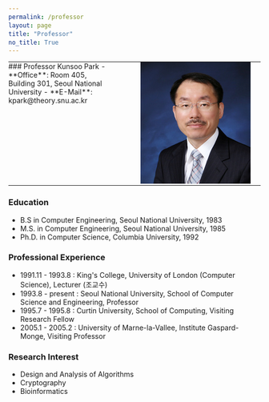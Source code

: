```yaml
---
permalink: /professor
layout: page
title: "Professor"
no_title: True
---
```


<style>
td.right-image {
    width: 280px;
    text-align: right;
    padding-right: 20px;
}
table, table tr, table td {
    border: none;
    padding: 0px 0px;
    vertical-align: top;
    font-size: 1em;
}
</style>

<table cellspacing="0" cellpadding="0">
<tr>
<td markdown="1">
### Professor Kunsoo Park
- **Office**: Room 405, Building 301, Seoul National University
- **E-Mail**: kpark@theory.snu.ac.kr
</td>
<td class="right-image">
    <img src="/assets/img/thumb_kpark.jpg" alt="PHOTO">
</td>
</tr>
</table>


### Education
- B.S in Computer Engineering, Seoul National University, 1983
- M.S. in Computer Engineering, Seoul National University, 1985
- Ph.D. in Computer Science, Columbia University, 1992

### Professional Experience
- 1991.11 - 1993.8 : King's College, University of London (Computer Science), Lecturer (조교수)
- 1993.8 - present : Seoul National University, School of Computer Science and Engineering, Professor
- 1995.7 - 1995.8 : Curtin University, School of Computing, Visiting Research Fellow
- 2005.1 - 2005.2 : University of Marne-la-Vallee, Institute Gaspard-Monge, Visiting Professor

### Research Interest
- Design and Analysis of Algorithms
- Cryptography
- Bioinformatics